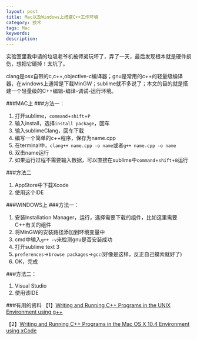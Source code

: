 ```yaml
---
layout: post
title: Mac以及Windows上搭建C++工作环境
category: 技术
tags: Mac
keywords: 
description: 
---
```


实验室里我申请的垃圾老爷机被师弟玩坏了，弄了一天，最后发现根本就是硬件损伤，想把它砸掉！太坑了。

clang是osx自带的c,c++,objective-c编译器；gnu是常用的c++的轻量级编译器，在windows上通常是下载MinGW；sublime就不多说了；本文的目的就是搭建一个轻量级的C++编辑-编译-调试-运行环境。

###MAC上
###方法一：
1. 打开sublime，`command`+`shift`+`P`
2. 输入install，选择`install package`，回车
3. 输入sublimeClang，回车下载
4. 编写一个简单的c++程序，保存为name.cpp
5. 在terminal中，`clang++ name.cpp -o name`或者`g++ name.cpp -o name`
6. 双击name运行
7. 如果运行过程不需要输入数据，可以直接在sublime中`command`+`shift`+`B`运行

###方法二
1. AppStore中下载Xcode
2. 使用这个IDE

###WINDOWS上
###方法一：
1. 安装Installation Manager，运行，选择需要下载的组件，比如这里需要C++有关的组件
2. 将MinGW的安装路径添加到环境变量中
3. cmd中输入`g++ -v`来检测gnu是否安装成功
4. 打开sublime text 3
5. `preferences`->`browse packages`->`gcc`(好像是这样，反正自己摸索就好了)
6. OK，完成

###方法二：
1. Visual Studio
2. 使用该IDE

###有用的资料
【1】[Writing and Running C++ Programs in the UNIX Environment using g++](https://www.cs.drexel.edu/~mcs171/Sp14/extras/g++/index.html)

【2】[Writing and Running C++ Programs in the Mac OS X 10.4 Environment using xCode](https://www.cs.drexel.edu/~mcs171/Sp14/extras/xCode_Instructions/index.html)






